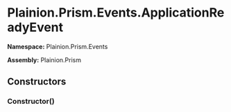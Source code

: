 
# Plainion.Prism.Events.ApplicationReadyEvent

**Namespace:** Plainion.Prism.Events

**Assembly:** Plainion.Prism


## Constructors

### Constructor()
